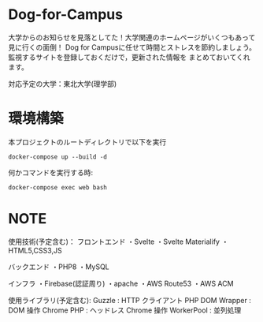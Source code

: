 # Dog-for-Campus
大学からのお知らせを見落としてた！大学関連のホームページがいくつもあって見に行くの面倒！
Dog for Campusに任せて時間とストレスを節約しましょう。監視するサイトを登録しておくだけで，更新された情報を
まとめておいてくれます。

対応予定の大学：東北大学(理学部)

# 環境構築

本プロジェクトのルートディレクトリで以下を実行
```Shell
docker-compose up --build -d
```

何かコマンドを実行する時:
```Shell
docker-compose exec web bash
```

# NOTE
使用技術(予定含む)：
フロントエンド
・Svelte
・Svelte Materialify
・HTML5,CSS3,JS

バックエンド
・PHP8
・MySQL

インフラ
・Firebase(認証周り)
・apache
・AWS Route53
・AWS ACM

使用ライブラリ(予定含む):
Guzzle : HTTP クライアント
PHP DOM Wrapper : DOM 操作
Chrome PHP : ヘッドレス Chrome 操作
WorkerPool : 並列処理
